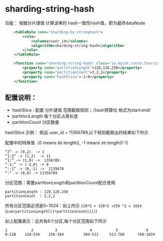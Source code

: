 # sharding-string-hash
功能： 根据分片键值 计算该串的 hash一致性hash值，即为最终dataNode
```xml
	<tableRule name="sharding-by-stringhash">
		<rule>
			<columns>user_id</columns>
			<algorithm>sharding-string-hash</algorithm>
		</rule>
	</tableRule>

	<function name="sharding-string-hash" class="io.mycat.route.function.PartitionByString">
		<property name="partitionLength">128,128,256</property>
		<property name="partitionCount">2,2,2</property>
		<property name="hashSlice">-1:0</property>
	</function>
```

## 配置说明：
* hashSlice : 配置 分片键值 范围截取规则；（hash预算位 格式为start:end）
* partitionLength 每个分区占用长度
* partitionCount 分区数量

hashSlice 示例：
假设 user_id = 11356789,以下规则截取出的结果如下所示

配置中的特殊值（0 means str.length(), -1 means str.length()-1）
```
“2” -> (0,2)  -> 1
“1:2” -> (1,2)  -> 11
“1:” -> (1,0) ->  1356789
“-1:” -> (-1,0) -> 9
“:-1” -> (0,-1) ->  1135678
“:” -> (0,0) -> 11356789
```

分区范围：需要partitionLength和partitionCount配合使用

```
partitionLength : 128,128,256
partitionCount  : 2,2,2  
```
所有分区范围必须是0~1024：如上所示 `128*2 + 128*2 +256 *2 = 1024` (`sum(partitionLength[i]*partitionCount[i])`)

如上配置表示：总共有6个分区,每个分区范围如下所示
```
1           2          3               4           5             6
0~128    128~256    256-384         384-512     512-768      768-1024
```

